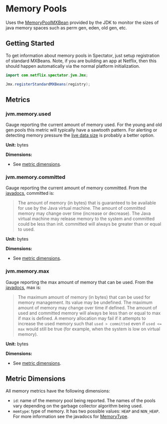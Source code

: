 # Memory Pools

Uses the [MemoryPoolMXBean](https://docs.oracle.com/en/java/javase/17/docs/api/java.management/java/lang/management/MemoryPoolMXBean.html)
provided by the JDK to monitor the sizes of java memory spaces such as perm gen, eden, old gen, etc.

## Getting Started

To get information about memory pools in Spectator, just setup registration of standard MXBeans.
Note, if you are building an app at Netflix, then this should happen automatically via the normal
platform initialization.

```java
import com.netflix.spectator.jvm.Jmx;

Jmx.registerStandardMXBeans(registry);
```

## Metrics

### jvm.memory.used

Gauge reporting the current amount of memory used. For the young and old gen pools this
metric will typically have a sawtooth pattern. For alerting or detecting memory pressure
the [live data size](jvm-gc.md#jvmgclivedatasize)
is probably a better option.

**Unit:** bytes

**Dimensions:**

* See [metric dimensions](#metric-dimensions).

### jvm.memory.committed

Gauge reporting the current amount of memory committed. From the
[javadocs](https://docs.oracle.com/en/java/javase/17/docs/api/java.management/java/lang/management/MemoryUsage.html),
committed is:

> The amount of memory (in bytes) that is guaranteed to be available for use by the Java
> virtual machine. The amount of committed memory may change over time (increase or decrease).
> The Java virtual machine may release memory to the system and committed could be less than
> init. committed will always be greater than or equal to used.

**Unit:** bytes

**Dimensions:**

* See [metric dimensions](#metric-dimensions).

### jvm.memory.max

Gauge reporting the max amount of memory that can be used. From the
[javadocs](https://docs.oracle.com/en/java/javase/17/docs/api/java.management/java/lang/management/MemoryUsage.html),
max is:

> The maximum amount of memory (in bytes) that can be used for memory management. Its value
> may be undefined. The maximum amount of memory may change over time if defined. The amount
> of used and committed memory will always be less than or equal to max if max is defined. A
> memory allocation may fail if it attempts to increase the used memory such that
> `used > committed` even if `used <= max` would still be true (for example, when the
> system is low on virtual memory).

**Unit:** bytes

**Dimensions:**

* See [metric dimensions](#metric-dimensions).

## Metric Dimensions

All memory metrics have the following dimensions:

* `id`: name of the memory pool being reported. The names of the pools vary depending on the
  garbage collector algorithm being used.
* `memtype`: type of memory. It has two possible values: `HEAP` and `NON_HEAP`. For more
  information see the javadocs for [MemoryType](https://docs.oracle.com/en/java/javase/17/docs/api/java.management/java/lang/management/MemoryType.html).
